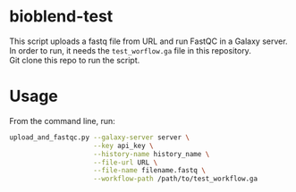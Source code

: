 # bioblend-test
This script uploads a fastq file from URL and run FastQC in a Galaxy server. In order to run, it needs the `test_worflow.ga` file in this repository.\
Git clone this repo to run the script.

# Usage
From the command line, run:
```bash
upload_and_fastqc.py --galaxy-server server \
                     --key api_key \
                     --history-name history_name \
                     --file-url URL \
                     --file-name filename.fastq \
                     --workflow-path /path/to/test_workflow.ga 
```